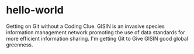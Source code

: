 # hello-world
Getting on Git without a Coding Clue.
GISIN is an invasive species information management network promoting the use of data standards for more efficient information sharing. I'm getting Git to Give GISIN good global greenness.
